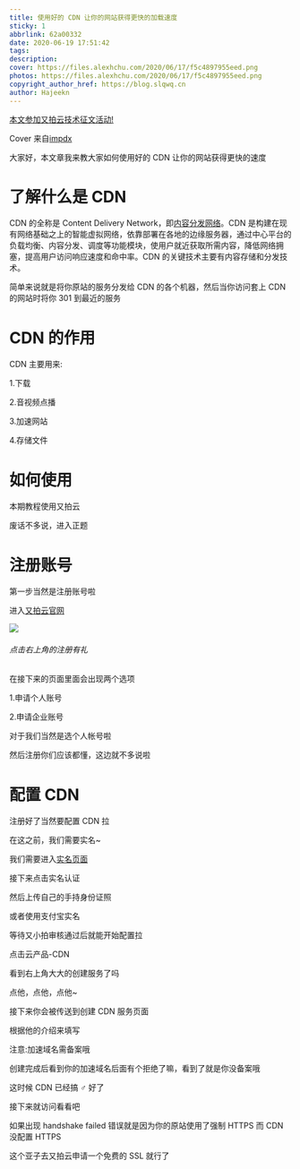 ```yaml
---
title: 使用好的 CDN 让你的网站获得更快的加载速度
sticky: 1
abbrlink: 62a00332
date: 2020-06-19 17:51:42
tags:
description:
cover: https://files.alexhchu.com/2020/06/17/f5c4897955eed.png
photos: https://files.alexhchu.com/2020/06/17/f5c4897955eed.png
copyright_author_href: https://blog.slqwq.cn
author: Hajeekn
---
```


[本文参加又拍云技术征文活动!](https://www.upyun.com/tech/article/551/%E6%9C%89%E5%A5%96%E5%BE%81%E6%96%87%EF%BD%9C%E5%8F%88%E6%8B%8D%E4%BA%91%E5%8E%9F%E5%88%9B%E6%8A%80%E6%9C%AF%E5%BE%81%E6%96%87%E5%A4%A7%E8%B5%9B%EF%BC%8CFILCO%E9%94%AE%E7%9B%98%E3%80%81%E5%B0%8F%E7%B1%B3%E6%89%8B%E7%8E%AF%E3%80%81%E4%BB%A3%E9%87%91%E5%88%B8%E7%AD%89%E4%BD%A0%E6%9D%A5%E6%8B%BF.html)

Cover 来自[impdx](https://www.impdx.vip/)

大家好，本文章我来教大家如何使用好的 CDN 让你的网站获得更快的速度

# 了解什么是 CDN

CDN 的全称是 Content Delivery Network，即[内容分发网络](https://baike.baidu.com/item/%E5%86%85%E5%AE%B9%E5%88%86%E5%8F%91%E7%BD%91%E7%BB%9C/4034265)。CDN 是构建在现有网络基础之上的智能虚拟网络，依靠部署在各地的边缘服务器，通过中心平台的负载均衡、内容分发、调度等功能模块，使用户就近获取所需内容，降低网络拥塞，提高用户访问响应速度和命中率。CDN 的关键技术主要有内容存储和分发技术。

简单来说就是将你原站的服务分发给 CDN 的各个机器，然后当你访问套上 CDN 的网站时将你 301 到最近的服务

# CDN 的作用

CDN 主要用来:

1.下载

2.音视频点播

3.加速网站

4.存储文件

# 如何使用

本期教程使用又拍云

废话不多说，进入正题

# 注册账号

第一步当然是注册账号啦

进入[又拍云官网](https://www.upyun.com/)

![](https://cdn.jsdelivr.net/gh/slblog-github/BlogFlies/Blog/Pic/12T.png#alt=#align=left&display=inline&height=760&margin=%5Bobject%20Object%5D&originHeight=760&originWidth=1600&status=done&style=none&width=1600)

###### 点击右上角的注册有礼

在接下来的页面里面会出现两个选项

1.申请个人账号

2.申请企业账号

对于我们当然是选个人帐号啦

然后注册你们应该都懂，这边就不多说啦

# 配置 CDN

注册好了当然要配置 CDN 拉

在这之前，我们需要实名~

我们需要进入[实名页面](https://console.upyun.com/account/profile/)

接下来点击实名认证

然后上传自己的手持身份证照

或者使用支付宝实名

等待又小拍审核通过后就能开始配置拉

点击云产品-CDN

看到右上角大大的创建服务了吗

点他，点他，点他~

接下来你会被传送到创建 CDN 服务页面

根据他的介绍来填写

注意:加速域名需备案哦

创建完成后看到你的加速域名后面有个拒绝了嘛，看到了就是你没备案哦

这时候 CDN 已经搞 ♂ 好了

接下来就访问看看吧

如果出现 handshake failed 错误就是因为你的原站使用了强制 HTTPS 而 CDN 没配置 HTTPS

这个亚子去又拍云申请一个免费的 SSL 就行了
